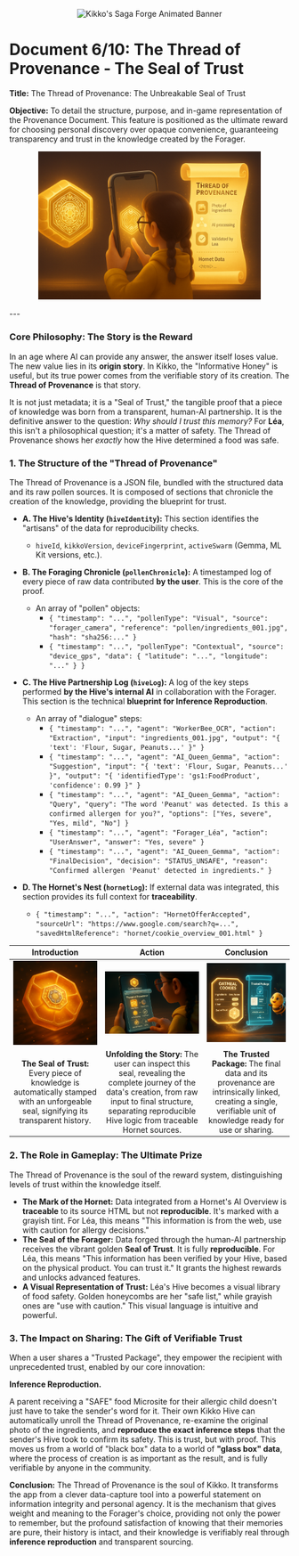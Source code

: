 <p align="center">
  <img src="/videos/doc06_banner_veo3.gif" alt="Kikko's Saga Forge Animated Banner">
</p>

# Document 6/10: The Thread of Provenance - The Seal of Trust

**Title:** The Thread of Provenance: The Unbreakable Seal of Trust

**Objective:** To detail the structure, purpose, and in-game representation of the Provenance Document. This feature is positioned as the ultimate reward for choosing personal discovery over opaque convenience, guaranteeing transparency and trust in the knowledge created by the Forager.

<p align="center">
  <img style="max-width:400px" src="../illustrations/doc06_banner.png" alt="A wide, cinematic banner image for the 'Thread of Provenance' document, rendered in a 3D animation movie style. The scene is split into three parts. 1) Left: A glowing honeycomb cell representing a food memory for Léa is shown, with an intricate, golden 'Seal of Trust' forming on its surface. 2) Center: From a view over her shoulder, Léa's finger (10-year-old girl, yellow raincoat sleeve) touches the seal on her phone screen, which unfolds into a luminous, holographic scroll. 3) Right: The scroll displays a beautiful infographic detailing the data's journey: a photo of the ingredients, the AI processing steps, Léa's own validation inputs, and a clearly marked section for any externally sourced 'Hornet' data with its HTML source. The image emphasizes transparency, trust, and the verifiable story behind each memory.">
</p>
---

### **Core Philosophy: The Story is the Reward**

In an age where AI can provide any answer, the answer itself loses value. The new value lies in its **origin story**. In Kikko, the "Informative Honey" is useful, but its true power comes from the verifiable story of its creation. The **Thread of Provenance** is that story.

It is not just metadata; it is a "Seal of Trust," the tangible proof that a piece of knowledge was born from a transparent, human-AI partnership. It is the definitive answer to the question: *Why should I trust this memory?* For **Léa**, this isn't a philosophical question; it's a matter of safety. The Thread of Provenance shows her *exactly* how the Hive determined a food was safe.

### **1. The Structure of the "Thread of Provenance"**

The Thread of Provenance is a JSON file, bundled with the structured data and its raw pollen sources. It is composed of sections that chronicle the creation of the knowledge, providing the blueprint for trust.

*   **A. The Hive's Identity (`hiveIdentity`):** This section identifies the "artisans" of the data for reproducibility checks.
    *   `hiveId`, `kikkoVersion`, `deviceFingerprint`, `activeSwarm` (Gemma, ML Kit versions, etc.).

*   **B. The Foraging Chronicle (`pollenChronicle`):** A timestamped log of every piece of raw data contributed **by the user**. This is the core of the proof.
    *   An array of "pollen" objects:
        *   `{ "timestamp": "...", "pollenType": "Visual", "source": "forager_camera", "reference": "pollen/ingredients_001.jpg", "hash": "sha256:..." }`
        *   `{ "timestamp": "...", "pollenType": "Contextual", "source": "device_gps", "data": { "latitude": "...", "longitude": "..." } }`

*   **C. The Hive Partnership Log (`hiveLog`):** A log of the key steps performed **by the Hive's internal AI** in collaboration with the Forager. This section is the technical **blueprint for Inference Reproduction**.
    *   An array of "dialogue" steps:
        *   `{ "timestamp": "...", "agent": "WorkerBee_OCR", "action": "Extraction", "input": "ingredients_001.jpg", "output": "{ 'text': 'Flour, Sugar, Peanuts...' }" }`
        *   `{ "timestamp": "...", "agent": "AI_Queen_Gemma", "action": "Suggestion", "input": "{ 'text': 'Flour, Sugar, Peanuts...' }", "output": "{ 'identifiedType': 'gs1:FoodProduct', 'confidence': 0.99 }" }`
        *   `{ "timestamp": "...", "agent": "AI_Queen_Gemma", "action": "Query", "query": "The word 'Peanut' was detected. Is this a confirmed allergen for you?", "options": ["Yes, severe", "Yes, mild", "No"] }`
        *   `{ "timestamp": "...", "agent": "Forager_Léa", "action": "UserAnswer", "answer": "Yes, severe" }`
        *   `{ "timestamp": "...", "agent": "AI_Queen_Gemma", "action": "FinalDecision", "decision": "STATUS_UNSAFE", "reason": "Confirmed allergen 'Peanut' detected in ingredients." }`

*   **D. The Hornet's Nest (`hornetLog`):** If external data was integrated, this section provides its full context for **traceability**.
    *   `{ "timestamp": "...", "action": "HornetOfferAccepted", "sourceUrl": "https://www.google.com/search?q=...", "savedHtmlReference": "hornet/cookie_overview_001.html" }`

| Introduction | Action | Conclusion |
| :---: | :---: | :---: |
| <img src="../illustrations/prov_intro_v2.png" alt="Cinematic 3D render, animation movie style. A completed, glowing honeycomb cell is presented (e.g., about a cookie for Léa). A small, intricate hexagonal seal made of golden and grayish wax is forming on its surface, pulsating with inner light, symbolizing its mixed-source but fully transparent provenance."> | <img src="../illustrations/prov_action_v2.png" alt="Cinematic 3D render, animation movie style, viewed from over her shoulder. A young girl's finger (Léa's, with yellow raincoat sleeve) touches the glowing wax seal on her phone screen. It elegantly unfolds into a holographic, luminous scroll (emakimono), revealing a beautiful infographic of the data's journey, clearly separating the Hive's reproducible steps from the Hornet's traceable HTML source."> | <img src="../illustrations/prov_conclusion_v2.png" alt="Cinematic 3D render, animation movie style. The final structured data (the 'Microsite' for the cookie) is shown next to its complete, verified Thread of Provenance scroll. Both are bundled together as a single, glowing, shareable 'Trusted Package' of knowledge. The Bourdon hovers nearby, looking proud of the transparency."> |
| **The Seal of Trust:** Every piece of knowledge is automatically stamped with an unforgeable seal, signifying its transparent history. | **Unfolding the Story:** The user can inspect this seal, revealing the complete journey of the data's creation, from raw input to final structure, separating reproducible Hive logic from traceable Hornet sources. | **The Trusted Package:** The final data and its provenance are intrinsically linked, creating a single, verifiable unit of knowledge ready for use or sharing. |

### **2. The Role in Gameplay: The Ultimate Prize**

The Thread of Provenance is the soul of the reward system, distinguishing levels of trust within the knowledge itself.

*   **The Mark of the Hornet:** Data integrated from a Hornet's AI Overview is **traceable** to its source HTML but not **reproducible**. It's marked with a grayish tint. For Léa, this means "This information is from the web, use with caution for allergy decisions."
*   **The Seal of the Forager:** Data forged through the human-AI partnership receives the vibrant golden **Seal of Trust**. It is fully **reproducible**. For Léa, this means "This information has been verified by your Hive, based on the physical product. You can trust it." It grants the highest rewards and unlocks advanced features.
*   **A Visual Representation of Trust:** Léa's Hive becomes a visual library of food safety. Golden honeycombs are her "safe list," while grayish ones are "use with caution." This visual language is intuitive and powerful.

### **3. The Impact on Sharing: The Gift of Verifiable Trust**

When a user shares a "Trusted Package", they empower the recipient with unprecedented trust, enabled by our core innovation:

**Inference Reproduction.**

A parent receiving a "SAFE" food Microsite for their allergic child doesn't just have to take the sender's word for it. Their own Kikko Hive can automatically unroll the Thread of Provenance, re-examine the original photo of the ingredients, and **reproduce the exact inference steps** that the sender's Hive took to confirm its safety. This is trust, but with proof. This moves us from a world of "black box" data to a world of **"glass box" data**, where the process of creation is as important as the result, and is fully verifiable by anyone in the community.

**Conclusion:**
The Thread of Provenance is the soul of Kikko. It transforms the app from a clever data-capture tool into a powerful statement on information integrity and personal agency. It is the mechanism that gives weight and meaning to the Forager's choice, providing not only the power to remember, but the profound satisfaction of knowing that their memories are pure, their history is intact, and their knowledge is verifiably real through **inference reproduction** and transparent sourcing.